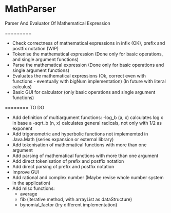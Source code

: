 MathParser
==========

Parser And Evaluator Of Mathematical Expression


=========

- Check correctness of mathematical expressions in infix (OK), prefix and postfix notation (WIP)
- Tokenise the mathematical expression (Done only for basic operations, and single argument functions)
- Parse the mathematical expression (Done only for basic operations and single argument functions)
- Evaluates the mathematical expressions (Ok, correct even with functions - eventually with bigNum implementation)
  (In future with literal calculus)
- Basic GUI for calculator (only basic operations and single argument functions)


========
TO DO

- Add definition of multiargument functions:
    -log_b (a, x) calculates log x in base a
    -sqrt_b (n, x) calculates general radicals, not only with 1/2 as exponent
- Add trigonometric and  hyperbolic functions not implememted in Java.Math (series expansion or external library)
- Add tokenisation of mathematical functions with more than one argument
- Add parsing of mathematical functions with more than one argument
- Add direct tokenisation of prefix and postfix notation
- Add direct parsing of prefix and postfix notation
- Improve GUI
- Add rational and complex number (Maybe revise whole number system in the application)
- Add misc functions:
  - average
  - fib (iterative method, with arrayList as dataStructure)
  - bynomial_factor (try different implementation)

